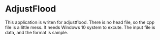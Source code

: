 # AdjustFlood
This application is writen for adjustflood. There is no head file, so the cpp file is a little mess.
It needs Windows 10 system to excute. The input file is data, and the format is sample.
